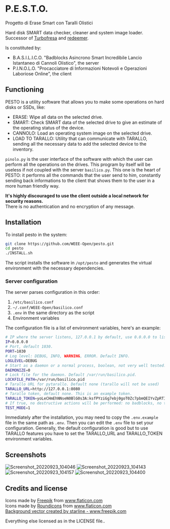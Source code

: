 # P.E.S.T.O.
Progetto di Erase Smart con Taralli Olistici

Hard disk SMART data checker, cleaner and system image loader.  
Successor of [Turbofresa](https://github.com/WEEE-Open/turbofresa) and [redeemer](https://github.com/WEEE-Open/redeemer).

Is constituted by:
- B.A.S.I.L.I.C.O. "Badblocks Asincrono Smart Incredibile Lancio Istantaneo di Cannoli Olistico", the server
- P.I.N.O.L.O. "Procacciatore di Informazioni Notevoli e Operazioni Laboriose Online", the client

## Functioning
PESTO is a utility software that allows you to make some operations on hard disks or SSDs, like:
- ERASE: Wipe all data on the selected drive.
- SMART: Check SMART data of the selected drive to give an estimate of the operating status of the device.
- CANNOLO: Load an operating system image on the selected drive.
- LOAD TO TARALLO: Utility that can communicate with TARALLO, sending all the necessary data to add the selected device to the inventory.  

`pinolo.py` is the user interface of the software with which the user can perform all the operations on the drives. This program by itself will be useless if not coupled with the server `basilico.py`. This one is the heart of PESTO: it performs all the commands that the user send to him, constantly sending back informations to the client that shows them to the user in a more human friendly way.

**It's highly discouraged to use the client outside a local network for security reasons.**  
There is no authentication and no encryption of any message.

## Installation

To install pesto in the system:

```bash
git clone https://github.com/WEEE-Open/pesto.git
cd pesto
./INSTALL.sh
```

The script installs the software in `/opt/pesto` and generates the virtual environment with the necessary dependencies. 

### Server configuration

The server parses configuration in this order:

1. `/etc/basilico.conf`
2. `~/.conf/WEEE-Open/basilico.conf`
3. `.env` in the same directory as the script
4. Environment variables

The configuration file is a list of environment variables, here's an example:

```bash
# IP where the server listens, 127.0.0.1 by default, use 0.0.0.0 to listen on all interfaces
IP=0.0.0.0
# Port, default 1030.
PORT=1030
# Log level: DEBUG, INFO, WARNING, ERROR. Default INFO.
LOGLEVEL=DEBUG
# Start as a daemon or a normal process, boolean, not very well tested. Default false.
DAEMONIZE=0
# Lock file for the daemon. Default /var/run/basilico.pid.
LOCKFILE_PATH=/var/run/basilico.pid
# Tarallo URL for pytarallo. Default none (tarallo will not be used)
TARALLO_URL=http://127.0.0.1:8080
# Tarallo token, default none. This is an example token.
TARALLO_TOKEN=yoLeCHmEhNNseN0BlG0s3A:ksfPYziGg7ebj0goT0Zc7pbmQEIYvZpRTIkwuscAM_k
# If true, no destructive actions will be performed: no badblocks, no trimming, no cannolo. Default false.
TEST_MODE=1
```

Immediately after the installation, you may need to copy the `.env.example` file in the same path as `.env`.
Then you can edit the `.env` file to set your configuration. Generally, the default configuration is good but to use
TARALLO features you have to set the TARALLO_URL and TARALLO_TOKEN environment variables.

## Screenshots  

![Screenshot_20220923_104046](https://user-images.githubusercontent.com/39865402/191923572-3fef4ec4-a5c9-4ff8-aad2-2f5ef9c0667a.png)
![Screenshot_20220923_104143](https://user-images.githubusercontent.com/39865402/191923577-c5d0baf1-5a94-48c0-9aaf-6b28f8304274.png)
![Screenshot_20220923_104157](https://user-images.githubusercontent.com/39865402/191923589-4d1f9975-00e5-401c-bddd-434eb7f06396.png)
![Screenshot_20220923_104400](https://user-images.githubusercontent.com/39865402/191923858-6c130e19-265c-4d15-8228-95e21658f04c.png)



## Credits and license

<div>Icons made by <a href="https://www.freepik.com" title="Freepik">Freepik</a> from <a href="https://www.flaticon.com/" title="Flaticon">www.flaticon.com</a></div>  
<div>Icons made by <a href="https://roundicons.com/" title="Roundicons">Roundicons</a> from <a href="https://www.flaticon.com/" title="Flaticon">www.flaticon.com</a></div>  
<a href='https://www.freepik.com/vectors/background'>Background vector created by starline - www.freepik.com</a>

Everything else licensed as in the LICENSE file..
